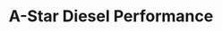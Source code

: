---
title: "A-Star Diesel Performance"
url: /abilene/a-star-diesel-performance/
shop: Autowerkstatt
---